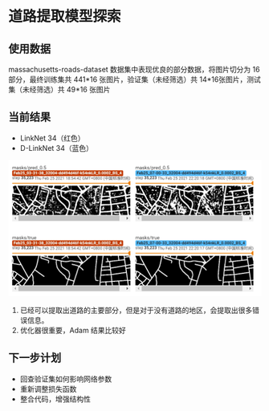 # 道路提取模型探索

## 使用数据

massachusetts-roads-dataset 数据集中表现优良的部分数据，将图片切分为 16 部分，最终训练集共 441\*16 张图片，验证集（未经筛选）共 14\*16张图片，测试集（未经筛选）共 49\*16 张图片



## 当前结果

- LinkNet 34（红色）
- D-LinkNet 34（蓝色）

![](predict_result/linknet_dlinknet.PNG)

1. 已经可以提取出道路的主要部分，但是对于没有道路的地区，会提取出很多错误信息。
2. 优化器很重要，Adam 结果比较好



## 下一步计划

- 回查验证集如何影响网络参数
- 重新调整损失函数
- 整合代码，增强结构性